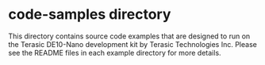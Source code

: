# code-samples directory

This directory contains source code examples that are designed to run on the Terasic DE10-Nano development kit by Terasic Technologies Inc.  Please see the README files in each example directory for more details.

